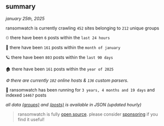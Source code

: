 
## summary
_january 25th, 2025_

ransomwatch is currently crawling `452` sites belonging to `212` unique groups

⏲ there have been `6` posts within the `last 24 hours`

🦈 there have been `161` posts within the `month of january`

🪐 there have been `803` posts within the `last 90 days`

🏚 there have been `161` posts within the `year of 2025`

_⚙️ there are currently `102` online hosts & `136` custom parsers._

🦕 ransomwatch has been running for `3 years, 4 months and 19 days` and indexed `14467` posts

_all data  [(groups)](http://ransomwhat.telemetry.ltd/groups) and [(posts)](http://ransomwhat.telemetry.ltd/posts) is available in JSON (updated hourly)_

> ransomwatch is fully [open source](https://github.com/joshhighet/ransomwatch#ransomwatch--). please consider [sponsoring](https://github.com/sponsors/joshhighet) if you find it useful!
